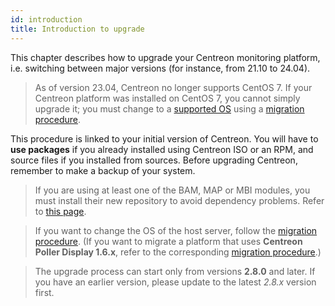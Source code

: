 ```yaml
---
id: introduction
title: Introduction to upgrade
---
```


This chapter describes how to upgrade your Centreon monitoring platform, i.e. switching between major versions (for instance, from 21.10 to 24.04).

> As of version 23.04, Centreon no longer supports CentOS 7. If your Centreon platform was installed on CentOS 7, you cannot simply upgrade it; you must change to a [supported OS](../installation/compatibility.md#operating-systems) using a [migration procedure](../migrate/introduction.md).

This procedure is linked to your initial version of Centreon. You will have to
**use packages** if you already installed using Centreon ISO or an RPM, and
source files if you installed from sources. Before upgrading Centreon, remember
to make a backup of your system.

> If you are using at least one of the BAM, MAP or MBI modules, you must install
> their new repository to avoid dependency problems.
> Refer to [this page](../reporting/upgrade.md#update-the-repository).

> If you want to change the OS of the host server, follow the [migration procedure](../migrate/introduction.md). (If you want to migrate a platform that uses **Centreon Poller Display 1.6.x**, refer
> to the corresponding [migration procedure](../migrate/poller-display-to-remote-server.md).)

> The upgrade process can start only from versions **2.8.0** and later. If you
> have an earlier version, please update to the latest *2.8.x* version first.
